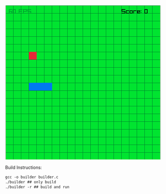 ![images](images/example.png)

Build Instructions: 
```
gcc -o builder builder.c 
./builder ## only build
./builder -r ## build and run
```
